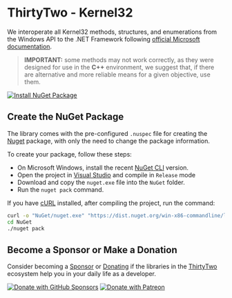 <!-- DONATION LINKS -->

[url_github_sponsors]: https://github.com/sponsors/eduardobaginskicosta
[url_patreon]: https://www.patreon.com/eduardobcosta
[url_microsoft_docs]: https://learn.microsoft.com/en-us/windows/console/console-reference

<!-- EXTERNAL LINKS -->

[url_nuget]: https://www.nuget.org/
[url_visual_studio]: https://visualstudio.microsoft.com/
[url_nuget_cli]: https://www.nuget.org/downloads
[url_curl]: https://curl.se/download.html

<!-- "INTERNAL" LINKS -->

[url_thirtytwo]: https://github.com/thirtytwointerops
[url_package]: https://www.nuget.org/packages/ThirtyTwo.Kernel32/1.0.0.1

<!-- IMAGES LINKS -->

[image_nuget]: https://img.shields.io/badge/Install_NuGet_Package-004880?style=for-the-badge&logo=nuget&logoColor=white
[image_sponsors]: https://img.shields.io/badge/sponsor-30363D?style=for-the-badge&logo=GitHub-Sponsors&logoColor=#white
[image_patreon]: https://img.shields.io/badge/Patreon-F96854?style=for-the-badge&logo=patreon&logoColor=white

<!-- INTRODUCTION -->

# ThirtyTwo - Kernel32

We interoperate all Kernel32 methods, structures, and enumerations from the Windows API to the .NET Framework following [official Microsoft documentation][url_microsoft_docs].

> **IMPORTANT:** some methods may not work correctly, as they were designed for use in the **C++** environment, we suggest that, if there are alternative and more reliable means for a given objective, use them.

[![Install NuGet Package][image_nuget]][url_package]

<!-- NUGET PACKAGE -->

## Create the NuGet Package

The library comes with the pre-configured `.nuspec` file for creating the [Nuget][url_nuget] package, with only the need to change the package information.

To create your package, follow these steps:

- On Microsoft Windows, install the recent [NuGet CLI][url_nuget_cli] version.
- Open the project in [Visual Studio][url_visual_studio] and compile in `Release` mode
- Download and copy the `nuget.exe` file into the `NuGet` folder.
- Run the `nuget pack` command.

If you have [cURL][url_curl] installed, after compiling the project, run the command:

```bash
curl -o "NuGet/nuget.exe" "https://dist.nuget.org/win-x86-commandline/latest/nuget.exe"
cd NuGet
./nuget pack
```

<!-- DONATE -->

## Become a Sponsor or Make a Donation

Consider becoming a [Sponsor][url_github_sponsors] or [Donating][url_patreon] if the libraries in the [ThirtyTwo][url_thirtytwo] ecosystem help you in your daily life as a developer.

[![Donate with GitHub Sponsors][image_sponsors]][url_github_sponsors]
[![Donate with Patreon][image_patreon]][url_patreon]
